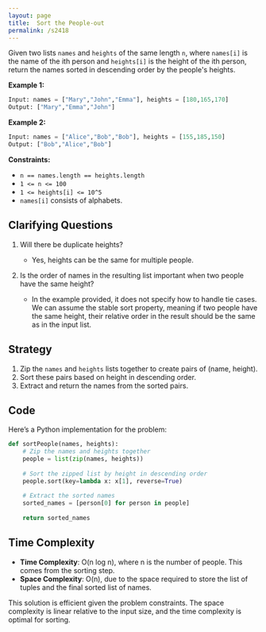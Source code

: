 ```yaml
---
layout: page
title:  Sort the People-out
permalink: /s2418
---
```

Given two lists `names` and `heights` of the same length `n`, where `names[i]` is the name of the ith person and `heights[i]` is the height of the ith person, return the names sorted in descending order by the people's heights.

**Example 1:**
```python
Input: names = ["Mary","John","Emma"], heights = [180,165,170]
Output: ["Mary","Emma","John"]
```

**Example 2:**
```python
Input: names = ["Alice","Bob","Bob"], heights = [155,185,150]
Output: ["Bob","Alice","Bob"]
```

**Constraints:**
- `n == names.length == heights.length`
- `1 <= n <= 100`
- `1 <= heights[i] <= 10^5`
- `names[i]` consists of alphabets.

## Clarifying Questions
1. Will there be duplicate heights?
   - Yes, heights can be the same for multiple people.
   
2. Is the order of names in the resulting list important when two people have the same height?
   - In the example provided, it does not specify how to handle tie cases. We can assume the stable sort property, meaning if two people have the same height, their relative order in the result should be the same as in the input list.

## Strategy
1. Zip the `names` and `heights` lists together to create pairs of (name, height).
2. Sort these pairs based on height in descending order.
3. Extract and return the names from the sorted pairs.

## Code
Here’s a Python implementation for the problem:

```python
def sortPeople(names, heights):
    # Zip the names and heights together
    people = list(zip(names, heights))
    
    # Sort the zipped list by height in descending order
    people.sort(key=lambda x: x[1], reverse=True)
    
    # Extract the sorted names
    sorted_names = [person[0] for person in people]
    
    return sorted_names
```

## Time Complexity
- **Time Complexity**: O(n log n), where n is the number of people. This comes from the sorting step.
- **Space Complexity**: O(n), due to the space required to store the list of tuples and the final sorted list of names.

This solution is efficient given the problem constraints. The space complexity is linear relative to the input size, and the time complexity is optimal for sorting.